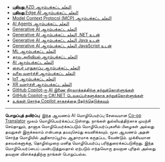 <!--
CO_OP_TRANSLATOR_METADATA:
{
  "original_hash": "1ca17f25db3762aab74c3543070fcfc0",
  "translation_date": "2025-10-22T12:40:57+00:00",
  "source_file": "src/co_op_translator/templates/other_courses.md",
  "language_code": "ta"
}
-->
<!-- CO-OP TRANSLATOR OTHER COURSES START -->
- [**புதியது** AZD ஆரம்பக்கட்ட التعلم](https://github.com/microsoft/AZD-for-beginners?WT.mc_id=academic-105485-koreyst)
- [**புதியது** Edge AI ஆரம்பக்கட்ட التعلم](https://github.com/microsoft/edgeai-for-beginners?WT.mc_id=academic-105485-koreyst)
- [Model Context Protocol (MCP) ஆரம்பக்கட்ட التعلم](https://github.com/microsoft/mcp-for-beginners?WT.mc_id=academic-105485-koreyst)
- [AI Agents ஆரம்பக்கட்ட التعلم](https://github.com/microsoft/ai-agents-for-beginners?WT.mc_id=academic-105485-koreyst)
- [Generative AI ஆரம்பக்கட்ட التعلم](https://github.com/microsoft/generative-ai-for-beginners?WT.mc_id=academic-105485-koreyst)
- [Generative AI ஆரம்பக்கட்ட التعلم .NET உடன்](https://github.com/microsoft/Generative-AI-for-beginners-dotnet?WT.mc_id=academic-105485-koreyst)
- [Generative AI ஆரம்பக்கட்ட التعلم Java உடன்](https://github.com/microsoft/generative-ai-for-beginners-java?WT.mc_id=academic-105485-koreyst)
- [Generative AI ஆரம்பக்கட்ட التعلم JavaScript உடன்](https://github.com/microsoft/generative-ai-with-javascript?WT.mc_id=academic-105485-koreyst)
- [ML ஆரம்பக்கட்ட التعلم](https://akams/ml-beginners?WT.mc_id=academic-105485-koreyst)
- [தரவு அறிவியல் ஆரம்பக்கட்ட التعلم](https://aka.ms/datascience-beginners?WT.mc_id=academic-105485-koreyst)
- [AI ஆரம்பக்கட்ட التعلم](https://aka.ms/ai-beginners?WT.mc_id=academic-105485-koreyst)
- [சைபர் பாதுகாப்பு ஆரம்பக்கட்ட التعلم](https://github.com/microsoft/Security-101?WT.mc_id=academic-96948-sayoung)
- [வலை வளர்ச்சி ஆரம்பக்கட்ட التعلم](https://aka.ms/webdev-beginners?WT.mc_id=academic-105485-koreyst)
- [IoT ஆரம்பக்கட்ட التعلم](https://aka.ms/iot-beginners?WT.mc_id=academic-105485-koreyst)
- [XR வளர்ச்சி ஆரம்பக்கட்ட التعلم](https://github.com/microsoft/xr-development-for-beginners?WT.mc_id=academic-105485-koreyst)
- [GitHub Copilot-ஐ AI இணை நிரலாக்கத்திற்கு கற்றுக்கொள்ளுங்கள்](https://aka.ms/GitHubCopilotAI?WT.mc_id=academic-105485-koreyst)
- [GitHub Copilot-ஐ C#/.NET டெவலப்பர்களுக்காக கற்றுக்கொள்ளுங்கள்](https://github.com/microsoft/mastering-github-copilot-for-dotnet-csharp-developers?WT.mc_id=academic-105485-koreyst)
- [உங்கள் சொந்த Copilot சாகசத்தை தேர்ந்தெடுக்கவும்](https://github.com/microsoft/CopilotAdventures?WT.mc_id=academic-105485-koreyst)
<!-- CO-OP TRANSLATOR OTHER COURSES END -->

---

**பொறுப்புத் தவிர்ப்பு**:
இந்த ஆவணம் AI மொழிபெயர்ப்பு சேவையான [Co-op Translator](https://github.com/Azure/co-op-translator) மூலம் மொழிபெயர்க்கப்பட்டுள்ளது. நாங்கள் துல்லியத்திற்காக முயற்சி செய்தாலும், தானாக மொழிபெயர்க்கப்படும் மொழிபெயர்ப்புகளில் பிழைகள் அல்லது தவறுகள் இருக்கலாம் என்பதை தயவுசெய்து கவனிக்கவும். மூல ஆவணம் அதன் சொந்த மொழியில் அதிகாரப்பூர்வ ஆதாரமாக கருதப்பட வேண்டும். முக்கியமான தகவல்களுக்கு, தொழில்முறை மனித மொழிபெயர்ப்பு பரிந்துரைக்கப்படுகிறது. இந்த மொழிபெயர்ப்பைப் பயன்படுத்துவதால் ஏற்படும் எந்தவொரு தவறான புரிதல் அல்லது தவறான விளக்கத்திற்கு நாங்கள் பொறுப்பல்ல.